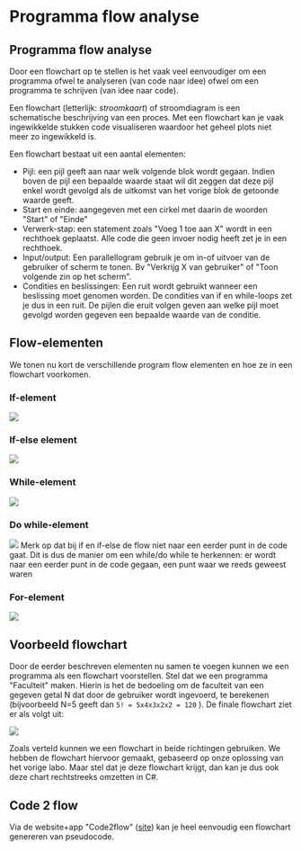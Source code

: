 # Programma flow analyse

## Programma flow analyse

Door een flowchart op te stellen is het vaak veel eenvoudiger om een programma ofwel te analyseren \(van code naar idee\) ofwel om een programma te schrijven \(van idee naar code\).

Een flowchart \(letterlijk: _stroomkaart_\) of stroomdiagram is een schematische beschrijving van een proces. Met een flowchart kan je vaak ingewikkelde stukken code visualiseren waardoor het geheel plots niet meer zo ingewikkeld is.

Een flowchart bestaat uit een aantal elementen:

* Pijl: een pijl geeft aan naar welk volgende blok wordt gegaan. Indien boven de pijl een bepaalde waarde staat wil dit zeggen dat deze pijl enkel wordt gevolgd als de uitkomst van het vorige blok de getoonde waarde geeft.
* Start en einde: aangegeven met een cirkel met daarin de woorden "Start" of "Einde"
* Verwerk-stap: een statement zoals "Voeg 1 toe aan X" wordt in een rechthoek geplaatst. Alle code die geen invoer nodig heeft zet je in een rechthoek.
* Input/output: Een parallellogram gebruik je om in-of uitvoer van de gebruiker of scherm te tonen. Bv "Verkrijg X van gebruiker" of "Toon volgende zin op het scherm".
* Condities en beslissingen: Een ruit wordt gebruikt wanneer een beslissing moet genomen worden. De condities van if en while-loops zet je dus in een ruit. De pijlen die eruit volgen geven aan welke pijl moet gevolgd worden gegeven een bepaalde waarde van de conditie.

## Flow-elementen

We tonen nu kort de verschillende program flow elementen en hoe ze in een flowchart voorkomen.

### If-element

![](../../.gitbook/assets/if.png)

### If-else element

![](../../.gitbook/assets/ifelse.png)

### While-element

![](../../.gitbook/assets/while%20%281%29.png)

### Do while-element

![](../../.gitbook/assets/dowhile.png) Merk op dat bij if en if-else de flow niet naar een eerder punt in de code gaat. Dit is dus de manier om een while/do while te herkennen: er wordt naar een eerder punt in de code gegaan, een punt waar we reeds geweest waren

### For-element

![](../../.gitbook/assets/for.png)

## Voorbeeld flowchart

Door de eerder beschreven elementen nu samen te voegen kunnen we een programma als een flowchart voorstellen. Stel dat we een programma "Faculteit" maken. Hierin is het de bedoeling om de faculteit van een gegeven getal N dat door de gebruiker wordt ingevoerd, te berekenen \(bijvoorbeeld N=5 geeft dan `5! = 5x4x3x2x2 = 120` \). De finale flowchart ziet er als volgt uit:

![](../../.gitbook/assets/fullflow.png)

Zoals verteld kunnen we een flowchart in beide richtingen gebruiken. We hebben de flowchart hiervoor gemaakt, gebaseerd op onze oplossing van het vorige labo. Maar stel dat je deze flowchart krijgt, dan kan je dus ook deze chart rechtstreeks omzetten in C\#.

## Code 2 flow

Via de website+app "Code2flow" \([site](https://code2flow.com/app)\) kan je heel eenvoudig een flowchart genereren van pseudocode.

